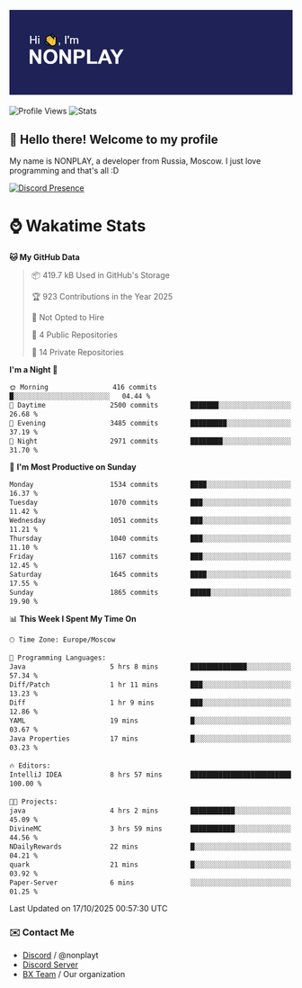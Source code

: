 ![Discord Presence](./header.png)
<br></br>
![Profile Views](https://komarev.com/ghpvc/?username=NONPLAYT&color=blue&style=for-the-badge)
![Stats](https://img.shields.io/badge/0%25-OPTIMIZED-orange?style=for-the-badge)


## :wave: Hello there! Welcome to my profile

My name is NONPLAY, a developer from Russia, Moscow. I just love programming and that's all :D

[![Discord Presence](https://lanyard.cnrad.dev/api/597087584090587177?showDisplayName=true)](https://discord.com/users/597087584090587177) 

# ⌚ Wakatime Stats

<!--START_SECTION:waka-->
**🐱 My GitHub Data** 

> 📦 419.7 kB Used in GitHub's Storage 
 > 
> 🏆 923 Contributions in the Year 2025
 > 
> 🚫 Not Opted to Hire
 > 
> 📜 4 Public Repositories 
 > 
> 🔑 14 Private Repositories 
 > 
**I'm a Night 🦉** 

```text
🌞 Morning                416 commits         █░░░░░░░░░░░░░░░░░░░░░░░░   04.44 % 
🌆 Daytime                2500 commits        ███████░░░░░░░░░░░░░░░░░░   26.68 % 
🌃 Evening                3485 commits        █████████░░░░░░░░░░░░░░░░   37.19 % 
🌙 Night                  2971 commits        ████████░░░░░░░░░░░░░░░░░   31.70 % 
```
📅 **I'm Most Productive on Sunday** 

```text
Monday                   1534 commits        ████░░░░░░░░░░░░░░░░░░░░░   16.37 % 
Tuesday                  1070 commits        ███░░░░░░░░░░░░░░░░░░░░░░   11.42 % 
Wednesday                1051 commits        ███░░░░░░░░░░░░░░░░░░░░░░   11.21 % 
Thursday                 1040 commits        ███░░░░░░░░░░░░░░░░░░░░░░   11.10 % 
Friday                   1167 commits        ███░░░░░░░░░░░░░░░░░░░░░░   12.45 % 
Saturday                 1645 commits        ████░░░░░░░░░░░░░░░░░░░░░   17.55 % 
Sunday                   1865 commits        █████░░░░░░░░░░░░░░░░░░░░   19.90 % 
```


📊 **This Week I Spent My Time On** 

```text
🕑︎ Time Zone: Europe/Moscow

💬 Programming Languages: 
Java                     5 hrs 8 mins        ██████████████░░░░░░░░░░░   57.34 % 
Diff/Patch               1 hr 11 mins        ███░░░░░░░░░░░░░░░░░░░░░░   13.23 % 
Diff                     1 hr 9 mins         ███░░░░░░░░░░░░░░░░░░░░░░   12.86 % 
YAML                     19 mins             █░░░░░░░░░░░░░░░░░░░░░░░░   03.67 % 
Java Properties          17 mins             █░░░░░░░░░░░░░░░░░░░░░░░░   03.23 % 

🔥 Editors: 
IntelliJ IDEA            8 hrs 57 mins       █████████████████████████   100.00 % 

🐱‍💻 Projects: 
java                     4 hrs 2 mins        ███████████░░░░░░░░░░░░░░   45.09 % 
DivineMC                 3 hrs 59 mins       ███████████░░░░░░░░░░░░░░   44.56 % 
NDailyRewards            22 mins             █░░░░░░░░░░░░░░░░░░░░░░░░   04.21 % 
quark                    21 mins             █░░░░░░░░░░░░░░░░░░░░░░░░   03.92 % 
Paper-Server             6 mins              ░░░░░░░░░░░░░░░░░░░░░░░░░   01.25 % 
```


 Last Updated on 17/10/2025 00:57:30 UTC
<!--END_SECTION:waka-->

### ✉️ Contact Me

- [Discord](https://discord.com/users/597087584090587177) / @nonplayt
- [Discord Server](https://discord.gg/qNyybSSPm5)
- [BX Team](https://github.com/BX-Team) / Our organization
